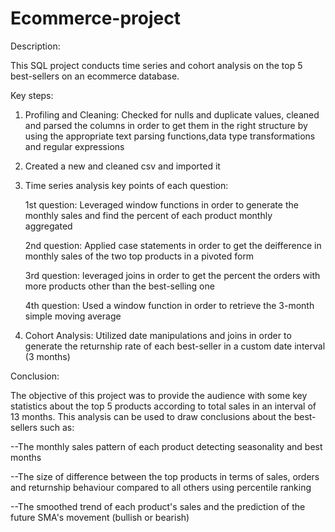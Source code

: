 # Ecommerce-project
Description:

This SQL project conducts time series and cohort analysis on the top 5 best-sellers on an ecommerce database.
   
   Key steps:
1. Profiling and Cleaning:
   Checked for nulls and duplicate values, cleaned and parsed the columns in order to get them in the
    right structure by using the appropriate text parsing functions,data type transformations and regular expressions

2. Created a new and cleaned csv and imported it

3. Time series analysis key points of each question:

   1st question: Leveraged window functions in order to generate the monthly sales and find the percent of each product monthly          
   aggregated
   
   2nd question: Applied case statements in order to get the deifference in monthly sales of the two top products in a pivoted form
   
   3rd question: leveraged joins in order to get the percent the orders with more products other than the best-selling one
   
   4th question: Used a window function in order to retrieve the 3-month simple moving average
   
5. Cohort Analysis: Utilized date manipulations and joins in order to generate the returnship rate of each best-seller in a custom date        interval (3 months)

Conclusion:

The objective of this project was to provide the audience with some key statistics about the top 5 products according to total sales in an interval of 13 months. This analysis can be used to draw conclusions about the best-sellers such as:

--The monthly sales pattern of each product detecting seasonality and best months 

--The size of difference between the top products in terms of sales, orders and returnship behaviour compared to all others using percentile ranking

--The smoothed trend of each product's sales and the prediction of the future SMA's movement (bullish or bearish)
